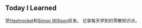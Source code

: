 Today I Learned
---
受[Hashrocket](https://til.hashrocket.com/)和[Simon Willison](https://til.simonwillison.net/)启发。
记录每天学到的零散知识点。

